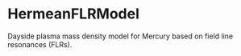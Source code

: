 # HermeanFLRModel
Dayside plasma mass density model for Mercury based on field line resonances (FLRs).
